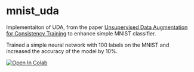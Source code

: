 # mnist_uda
Implementaiton of UDA, from the paper [Unsupervised Data Augmentation for Consistency Training](https://arxiv.org/abs/1904.12848) to enhance simple MNIST  classifier. 

Trained a simple neural network with 100 labels on the MNIST and increased the accuracy of the model by 10%.

[![Open In Colab](https://colab.research.google.com/assets/colab-badge.svg)](https://colab.research.google.com/github/skourta/mnist_uda/blob/main/MNIST_UDA.ipynb)
